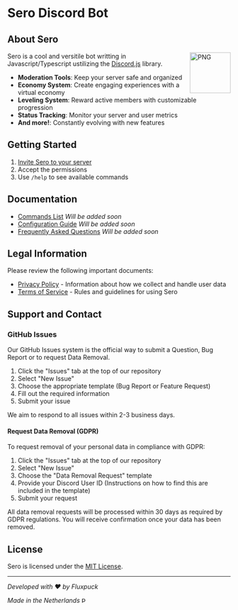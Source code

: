 # Sero Discord Bot

## About Sero

<img align="right" alt="PNG" height="92px" src="https://cdn.discordapp.com/avatars/553561246339956766/1fdbd18451a72220ab43ec3165b7e69c.png" />
<p> Sero is a cool and versitile bot writting in Javascript/Typescript ustilizing the <a href="https://discord.js.org/">Discord.js</a> library. </p>

- **Moderation Tools**: Keep your server safe and organized
- **Economy System**: Create engaging experiences with a virtual economy
- **Leveling System**: Reward active members with customizable progression
- **Status Tracking**: Monitor your server and user metrics
- **And more!**: Constantly evolving with new features

## Getting Started

1. [Invite Sero to your server](https://discord.com/oauth2/authorize?client_id=553561246339956766&permissions=1119002635430&integration_type=0&scope=bot)
2. Accept the permissions
3. Use `/help` to see available commands

## Documentation

- [Commands List]() *Will be added soon*
- [Configuration Guide]() *Will be added soon*
- [Frequently Asked Questions]() *Will be added soon*

## Legal Information

Please review the following important documents:

- [Privacy Policy](privacy-policy.md) - Information about how we collect and handle user data
- [Terms of Service](terms-of-service.md) - Rules and guidelines for using Sero

## Support and Contact

### GitHub Issues

Our GitHub Issues system is the official way to submit a Question, Bug Report or to request Data Removal.

1. Click the "Issues" tab at the top of our repository
2. Select "New Issue"
3. Choose the appropriate template (Bug Report or Feature Request)
4. Fill out the required information
5. Submit your issue

We aim to respond to all issues within 2-3 business days.

#### Request Data Removal (GDPR)

To request removal of your personal data in compliance with GDPR:

1. Click the "Issues" tab at the top of our repository
2. Select "New Issue"
3. Choose the "Data Removal Request" template
4. Provide your Discord User ID (Instructions on how to find this are included in the template)
5. Submit your request

All data removal requests will be processed within 30 days as required by GDPR regulations. You will receive confirmation once your data has been removed.

## License

Sero is licensed under the [MIT License](license.md).

---

*Developed with ❤️ by Fluxpuck*

*Made in the Netherlands* <img alt="PNG" height="12px" src="https://upload.wikimedia.org/wikipedia/commons/thumb/2/20/Flag_of_the_Netherlands.svg/1920px-Flag_of_the_Netherlands.svg.png" />
